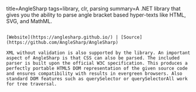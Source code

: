 title=AngleSharp
tags=library, clr, parsing
summary=A .NET library that gives you the ability to parse angle bracket based hyper-texts like HTML, SVG, and MathML.
~~~~~~

[Website](https://anglesharp.github.io/) | [Source](https://github.com/AngleSharp/AngleSharp)

XML without validation is also supported by the library. An important aspect of AngleSharp is that CSS can also be parsed. The included parser is built upon the official W3C specification. This produces a perfectly portable HTML5 DOM representation of the given source code and ensures compatibility with results in evergreen browsers. Also standard DOM features such as querySelector or querySelectorAll work for tree traversal.

